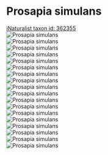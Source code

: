 
Prosapia simulans
=================
  
[iNaturalist taxon id: 362355](https://www.inaturalist.org/taxa/362355)  
![Prosapia simulans](https://inaturalist-open-data.s3.amazonaws.com/photos/237029609/medium.jpg)  
![Prosapia simulans](https://inaturalist-open-data.s3.amazonaws.com/photos/237030892/medium.jpg)  
![Prosapia simulans](https://inaturalist-open-data.s3.amazonaws.com/photos/237031020/medium.jpg)  
![Prosapia simulans](https://inaturalist-open-data.s3.amazonaws.com/photos/237031155/medium.jpg)  
![Prosapia simulans](https://inaturalist-open-data.s3.amazonaws.com/photos/237031289/medium.jpg)  
![Prosapia simulans](https://inaturalist-open-data.s3.amazonaws.com/photos/237031411/medium.jpg)  
![Prosapia simulans](https://inaturalist-open-data.s3.amazonaws.com/photos/169018076/medium.jpg)  
![Prosapia simulans](https://inaturalist-open-data.s3.amazonaws.com/photos/169018774/medium.jpg)  
![Prosapia simulans](https://inaturalist-open-data.s3.amazonaws.com/photos/169018777/medium.jpg)  
![Prosapia simulans](https://inaturalist-open-data.s3.amazonaws.com/photos/237029609/medium.jpg)  
![Prosapia simulans](https://inaturalist-open-data.s3.amazonaws.com/photos/237030892/medium.jpg)  
![Prosapia simulans](https://inaturalist-open-data.s3.amazonaws.com/photos/237031020/medium.jpg)  
![Prosapia simulans](https://inaturalist-open-data.s3.amazonaws.com/photos/237031155/medium.jpg)  
![Prosapia simulans](https://inaturalist-open-data.s3.amazonaws.com/photos/237031289/medium.jpg)  
![Prosapia simulans](https://inaturalist-open-data.s3.amazonaws.com/photos/237031411/medium.jpg)  
![Prosapia simulans](https://inaturalist-open-data.s3.amazonaws.com/photos/169018076/medium.jpg)  
![Prosapia simulans](https://inaturalist-open-data.s3.amazonaws.com/photos/169018774/medium.jpg)  
![Prosapia simulans](https://inaturalist-open-data.s3.amazonaws.com/photos/169018777/medium.jpg)